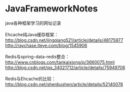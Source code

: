 # JavaFrameworkNotes
java各种框架学习的网址记录<br/>
<br/>
Ehcache纯Java缓存框架：<br/>
http://blog.csdn.net/jingqiang521/article/details/48175977<br/>
http://raychase.iteye.com/blog/1545906<br/>
<br/>
Redis与spring-data-redis整合：<br/>
http://www.cnblogs.com/tankaixiong/p/3660075.html<br/>
http://blog.csdn.net/qq_34021712/article/details/75949706<br/>
<br/>
Redis与Ehcache的比较：<br/>
http://blog.csdn.net/shenbushen/article/details/52140078<br/>


